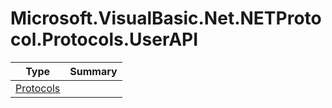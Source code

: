 ﻿
# Microsoft.VisualBasic.Net.NETProtocol.Protocols.UserAPI

|Type|Summary|
|----|-------|
|[Protocols](./Protocols.md)||


